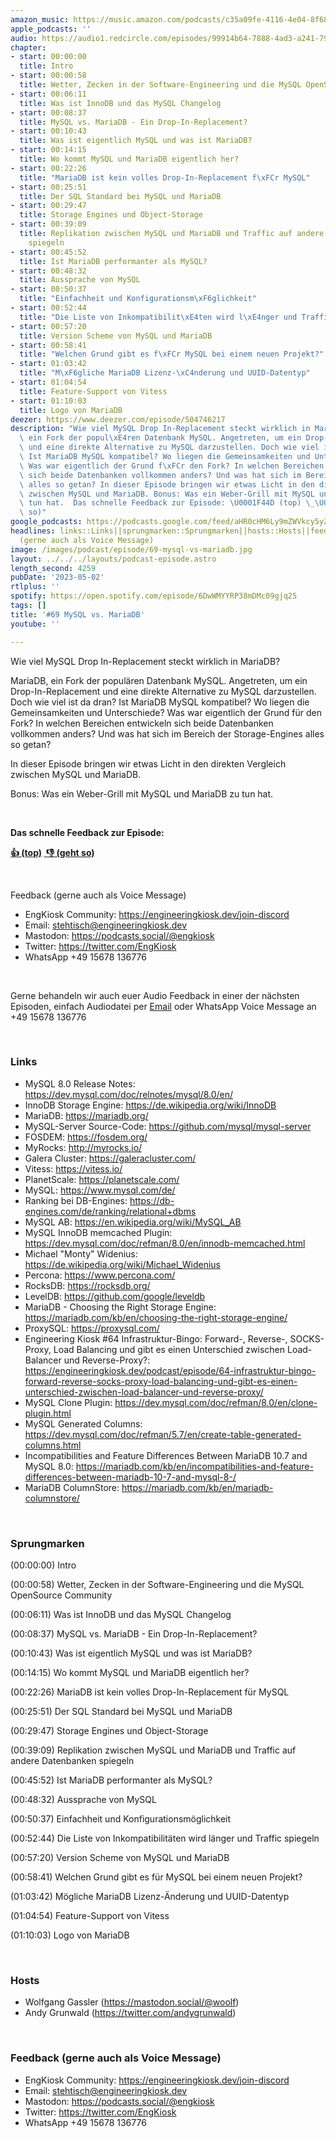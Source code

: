 ```yaml
---
amazon_music: https://music.amazon.com/podcasts/c35a09fe-4116-4e04-8f68-77d61b112e46/episodes/95885981-0216-4fd0-abb4-f1c0ff890f92/engineering-kiosk-69-mysql-vs-mariadb
apple_podcasts: ''
audio: https://audio1.redcircle.com/episodes/99914b64-7888-4ad3-a241-795144e52468/stream.mp3
chapter:
- start: 00:00:00
  title: Intro
- start: 00:00:58
  title: Wetter, Zecken in der Software-Engineering und die MySQL OpenSource Community
- start: 00:06:11
  title: Was ist InnoDB und das MySQL Changelog
- start: 00:08:37
  title: MySQL vs. MariaDB - Ein Drop-In-Replacement?
- start: 00:10:43
  title: Was ist eigentlich MySQL und was ist MariaDB?
- start: 00:14:15
  title: Wo kommt MySQL und MariaDB eigentlich her?
- start: 00:22:26
  title: "MariaDB ist kein volles Drop-In-Replacement f\xFCr MySQL"
- start: 00:25:51
  title: Der SQL Standard bei MySQL und MariaDB
- start: 00:29:47
  title: Storage Engines und Object-Storage
- start: 00:39:09
  title: Replikation zwischen MySQL und MariaDB und Traffic auf andere Datenbanken
    spiegeln
- start: 00:45:52
  title: Ist MariaDB performanter als MySQL?
- start: 00:48:32
  title: Aussprache von MySQL
- start: 00:50:37
  title: "Einfachheit und Konfigurationsm\xF6glichkeit"
- start: 00:52:44
  title: "Die Liste von Inkompatibilit\xE4ten wird l\xE4nger und Traffic spiegeln"
- start: 00:57:20
  title: Version Scheme von MySQL und MariaDB
- start: 00:58:41
  title: "Welchen Grund gibt es f\xFCr MySQL bei einem neuen Projekt?"
- start: 01:03:42
  title: "M\xF6gliche MariaDB Lizenz-\xC4nderung und UUID-Datentyp"
- start: 01:04:54
  title: Feature-Support von Vitess
- start: 01:10:03
  title: Logo von MariaDB
deezer: https://www.deezer.com/episode/504746217
description: "Wie viel MySQL Drop In-Replacement steckt wirklich in MariaDB? MariaDB,\
  \ ein Fork der popul\xE4ren Datenbank MySQL. Angetreten, um ein Drop-In-Replacement\
  \ und eine direkte Alternative zu MySQL darzustellen. Doch wie viel ist da dran?\
  \ Ist MariaDB MySQL kompatibel? Wo liegen die Gemeinsamkeiten und Unterschiede?\
  \ Was war eigentlich der Grund f\xFCr den Fork? In welchen Bereichen entwickeln\
  \ sich beide Datenbanken vollkommen anders? Und was hat sich im Bereich der Storage-Engines\
  \ alles so getan? In dieser Episode bringen wir etwas Licht in den direkten Vergleich\
  \ zwischen MySQL und MariaDB. Bonus: Was ein Weber-Grill mit MySQL und MariaDB zu\
  \ tun hat.  Das schnelle Feedback zur Episode: \U0001F44D (top) \_\U0001F44E (geht\
  \ so)"
google_podcasts: https://podcasts.google.com/feed/aHR0cHM6Ly9mZWVkcy5yZWRjaXJjbGUuY29tLzBlY2ZkZmQ3LWZkYTEtNGMzZC05NTE1LTQ3NjcyN2Y5ZGY1ZQ/episode/MWFhMWQzYzgtOTM0Ny00N2Y2LTk1MjUtZDVlNjU5ZWQyODMw?sa=X&ved=2ahUKEwjTqM6p99X-AhXBFmIAHSucAxkQkfYCegQIARAF
headlines: links::Links||sprungmarken::Sprungmarken||hosts::Hosts||feedback-gerne-auch-als-voice-message::Feedback
  (gerne auch als Voice Message)
image: /images/podcast/episode/69-mysql-vs-mariadb.jpg
layout: ../../../layouts/podcast-episode.astro
length_second: 4259
pubDate: '2023-05-02'
rtlplus: ''
spotify: https://open.spotify.com/episode/6DwWMYYRP38mDMc09gjq25
tags: []
title: '#69 MySQL vs. MariaDB'
youtube: ''

---
```

<p>Wie viel MySQL Drop In-Replacement steckt wirklich in MariaDB?</p><p>MariaDB, ein Fork der populären Datenbank MySQL. Angetreten, um ein Drop-In-Replacement und eine direkte Alternative zu MySQL darzustellen. Doch wie viel ist da dran? Ist MariaDB MySQL kompatibel? Wo liegen die Gemeinsamkeiten und Unterschiede? Was war eigentlich der Grund für den Fork? In welchen Bereichen entwickeln sich beide Datenbanken vollkommen anders? Und was hat sich im Bereich der Storage-Engines alles so getan?</p><p>In dieser Episode bringen wir etwas Licht in den direkten Vergleich zwischen MySQL und MariaDB.</p><p>Bonus: Was ein Weber-Grill mit MySQL und MariaDB zu tun hat.</p><p><br></p><p><strong>Das schnelle Feedback zur Episode:</strong></p><p><a href="https://api.openpodcast.dev/feedback/69/upvote" rel="nofollow"><strong>👍 (top)</strong></a><strong> </strong><a href="https://api.openpodcast.dev/feedback/18/downvote" rel="nofollow"><strong> </strong></a><a href="https://api.openpodcast.dev/feedback/69/downvote" rel="nofollow"><strong>👎 (geht so)</strong></a></p><p><br></p><p>Feedback (gerne auch als Voice Message)</p><ul><li>EngKiosk Community: <a href="https://engineeringkiosk.dev/join-discord">https://engineeringkiosk.dev/join-discord</a> </li><li>Email: <a href="mailto:stehtisch@engineeringkiosk.dev" rel="nofollow">stehtisch@engineeringkiosk.dev</a></li><li>Mastodon: <a href="https://podcasts.social/@engkiosk" rel="nofollow">https://podcasts.social/@engkiosk</a></li><li>Twitter: <a href="https://twitter.com/EngKiosk" rel="nofollow">https://twitter.com/EngKiosk</a></li><li>WhatsApp +49 15678 136776</li></ul><p><br></p><p>Gerne behandeln wir auch euer Audio Feedback in einer der nächsten Episoden, einfach Audiodatei per <a href="https://engineeringkiosk.dev/kontakt/">Email</a> oder WhatsApp Voice Message an +49 15678 136776</p><p><br></p><h3 id="links">Links</h3><ul><li>MySQL 8.0 Release Notes: <a href="https://dev.mysql.com/doc/relnotes/mysql/8.0/en/" rel="nofollow">https://dev.mysql.com/doc/relnotes/mysql/8.0/en/</a></li><li>InnoDB Storage Engine: <a href="https://de.wikipedia.org/wiki/InnoDB" rel="nofollow">https://de.wikipedia.org/wiki/InnoDB</a></li><li>MariaDB: <a href="https://mariadb.org/" rel="nofollow">https://mariadb.org/</a></li><li>MySQL-Server Source-Code: <a href="https://github.com/mysql/mysql-server" rel="nofollow">https://github.com/mysql/mysql-server</a></li><li>FOSDEM: <a href="https://fosdem.org/" rel="nofollow">https://fosdem.org/</a></li><li>MyRocks: <a href="http://myrocks.io/" rel="nofollow">http://myrocks.io/</a></li><li>Galera Cluster: <a href="https://galeracluster.com/" rel="nofollow">https://galeracluster.com/</a></li><li>Vitess: <a href="https://vitess.io/" rel="nofollow">https://vitess.io/</a></li><li>PlanetScale: <a href="https://planetscale.com/" rel="nofollow">https://planetscale.com/</a></li><li>MySQL: <a href="https://www.mysql.com/de/" rel="nofollow">https://www.mysql.com/de/</a></li><li>Ranking bei DB-Engines: <a href="https://db-engines.com/de/ranking/relational+dbms" rel="nofollow">https://db-engines.com/de/ranking/relational+dbms</a></li><li>MySQL AB: <a href="https://en.wikipedia.org/wiki/MySQL_AB" rel="nofollow">https://en.wikipedia.org/wiki/MySQL_AB</a></li><li>MySQL InnoDB memcached Plugin: <a href="https://dev.mysql.com/doc/refman/8.0/en/innodb-memcached.html" rel="nofollow">https://dev.mysql.com/doc/refman/8.0/en/innodb-memcached.html</a></li><li>Michael &#34;Monty&#34; Widenius: <a href="https://de.wikipedia.org/wiki/Michael_Widenius" rel="nofollow">https://de.wikipedia.org/wiki/Michael_Widenius</a></li><li>Percona: <a href="https://www.percona.com/" rel="nofollow">https://www.percona.com/</a></li><li>RocksDB: <a href="https://rocksdb.org/" rel="nofollow">https://rocksdb.org/</a></li><li>LevelDB: <a href="https://github.com/google/leveldb" rel="nofollow">https://github.com/google/leveldb</a></li><li>MariaDB - Choosing the Right Storage Engine: <a href="https://mariadb.com/kb/en/choosing-the-right-storage-engine/" rel="nofollow">https://mariadb.com/kb/en/choosing-the-right-storage-engine/</a></li><li>ProxySQL: <a href="https://proxysql.com/" rel="nofollow">https://proxysql.com/</a></li><li>Engineering Kiosk #64 Infrastruktur-Bingo: Forward-, Reverse-, SOCKS-Proxy, Load Balancing und gibt es einen Unterschied zwischen Load-Balancer und Reverse-Proxy?: <a href="https://engineeringkiosk.dev/podcast/episode/64-infrastruktur-bingo-forward-reverse-socks-proxy-load-balancing-und-gibt-es-einen-unterschied-zwischen-load-balancer-und-reverse-proxy/">https://engineeringkiosk.dev/podcast/episode/64-infrastruktur-bingo-forward-reverse-socks-proxy-load-balancing-und-gibt-es-einen-unterschied-zwischen-load-balancer-und-reverse-proxy/</a></li><li>MySQL Clone Plugin: <a href="https://dev.mysql.com/doc/refman/8.0/en/clone-plugin.html" rel="nofollow">https://dev.mysql.com/doc/refman/8.0/en/clone-plugin.html</a></li><li>MySQL Generated Columns: <a href="https://dev.mysql.com/doc/refman/5.7/en/create-table-generated-columns.html" rel="nofollow">https://dev.mysql.com/doc/refman/5.7/en/create-table-generated-columns.html</a></li><li>Incompatibilities and Feature Differences Between MariaDB 10.7 and MySQL 8.0: <a href="https://mariadb.com/kb/en/incompatibilities-and-feature-differences-between-mariadb-10-7-and-mysql-8-/" rel="nofollow">https://mariadb.com/kb/en/incompatibilities-and-feature-differences-between-mariadb-10-7-and-mysql-8-/</a></li><li>MariaDB ColumnStore: <a href="https://mariadb.com/kb/en/mariadb-columnstore/" rel="nofollow">https://mariadb.com/kb/en/mariadb-columnstore/</a></li></ul><p><br></p><h3 id="sprungmarken">Sprungmarken</h3><p>(00:00:00) Intro</p><p>(00:00:58) Wetter, Zecken in der Software-Engineering und die MySQL OpenSource Community</p><p>(00:06:11) Was ist InnoDB und das MySQL Changelog</p><p>(00:08:37) MySQL vs. MariaDB - Ein Drop-In-Replacement?</p><p>(00:10:43) Was ist eigentlich MySQL und was ist MariaDB?</p><p>(00:14:15) Wo kommt MySQL und MariaDB eigentlich her?</p><p>(00:22:26) MariaDB ist kein volles Drop-In-Replacement für MySQL</p><p>(00:25:51) Der SQL Standard bei MySQL und MariaDB</p><p>(00:29:47) Storage Engines und Object-Storage</p><p>(00:39:09) Replikation zwischen MySQL und MariaDB und Traffic auf andere Datenbanken spiegeln</p><p>(00:45:52) Ist MariaDB performanter als MySQL?</p><p>(00:48:32) Aussprache von MySQL</p><p>(00:50:37) Einfachheit und Konfigurationsmöglichkeit</p><p>(00:52:44) Die Liste von Inkompatibilitäten wird länger und Traffic spiegeln</p><p>(00:57:20) Version Scheme von MySQL und MariaDB</p><p>(00:58:41) Welchen Grund gibt es für MySQL bei einem neuen Projekt?</p><p>(01:03:42) Mögliche MariaDB Lizenz-Änderung und UUID-Datentyp</p><p>(01:04:54) Feature-Support von Vitess</p><p>(01:10:03) Logo von MariaDB</p><p><br></p><h3 id="hosts">Hosts</h3><ul><li>Wolfgang Gassler (<a href="https://mastodon.social/@woolf" rel="nofollow">https://mastodon.social/@woolf</a>)</li><li>Andy Grunwald (<a href="https://twitter.com/andygrunwald" rel="nofollow">https://twitter.com/andygrunwald</a>)</li></ul><p><br></p><h3 id="feedback-gerne-auch-als-voice-message">Feedback (gerne auch als Voice Message)</h3><ul><li>EngKiosk Community: <a href="https://engineeringkiosk.dev/join-discord">https://engineeringkiosk.dev/join-discord</a> </li><li>Email: <a href="mailto:stehtisch@engineeringkiosk.dev" rel="nofollow">stehtisch@engineeringkiosk.dev</a></li><li>Mastodon: <a href="https://podcasts.social/@engkiosk" rel="nofollow">https://podcasts.social/@engkiosk</a></li><li>Twitter: <a href="https://twitter.com/EngKiosk" rel="nofollow">https://twitter.com/EngKiosk</a></li><li>WhatsApp +49 15678 136776</li></ul>